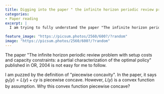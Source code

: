 ```yaml
---
title: Digging into the paper " the infinite horizon periodic review problem with setup costs".
categories:
- Paper reading
excerpt: |
  I am trying to fully understand the paper "The infinite horizon periodic review problem with setup costs and capacity constraints: a partial characterization of the optimal policy"

feature_image: "https://picsum.photos/2560/600?/?random"
image: "https://picsum.photos/2560/600?/?random"
---
```


The paper "The infinite horizon periodic review problem with setup costs and capacity constraints: a partial characterization of the optimal policy" published in OR, 2004 is not easy for me to follow.

I am puzzed by the definition of "piecewise concavity". In the paper, it says $g_1(y)=L(y)+cy$ is piecewise concave. However, $L(y)$ is a convex function by assumption. Why this convex function piecewise concave?
